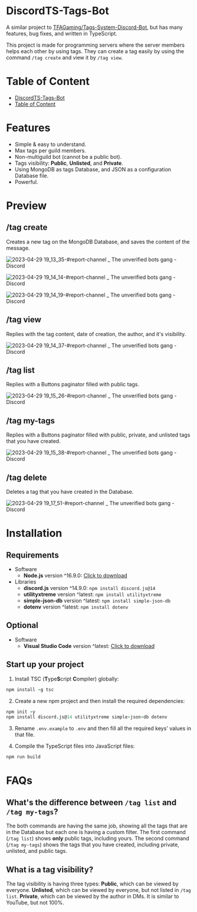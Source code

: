 # DiscordTS-Tags-Bot
A similar project to [TFAGaming/Tags-System-Discord-Bot](https://github.com/TFAGaming/Tags-System-Discord-Bot), but has many features, bug fixes, and written in TypeScript.

This project is made for programming servers where the server members helps each other by using tags. They can create a tag easily by using the command `/tag create` and view it by `/tag view`.

# Table of Content
- [DiscordTS-Tags-Bot](#discordts-tags-bot)
- [Table of Content](#table-of-content)

# Features
- Simple & easy to understand.
- Max tags per guild members.
- Non-multiguild bot (cannot be a public bot).
- Tags visibility: **Public**, **Unlisted**, and **Private**.
- Using MongoDB as tags Database, and JSON as a configuration Database file.
- Powerful.

# Preview
## /tag create
Creates a new tag on the MongoDB Database, and saves the content of the message.

![2023-04-29 19_13_35-#report-channel _ The unverified bots gang - Discord](https://user-images.githubusercontent.com/92172698/235318952-db9aa289-ef5d-448f-b9f7-4a7addf82d61.png)

![2023-04-29 19_14_14-#report-channel _ The unverified bots gang - Discord](https://user-images.githubusercontent.com/92172698/235318955-8f06421c-866b-4af3-9282-7319b4dc36aa.png)

![2023-04-29 19_14_19-#report-channel _ The unverified bots gang - Discord](https://user-images.githubusercontent.com/92172698/235318959-cd0f6a5d-28bc-4701-90bd-ee1ea26017a0.png)

## /tag view
Replies with the tag content, date of creation, the author, and it's visibility.

![2023-04-29 19_14_37-#report-channel _ The unverified bots gang - Discord](https://user-images.githubusercontent.com/92172698/235318968-c85fcd5b-f3b4-4dfc-9b02-877471dbd601.png)

## /tag list
Replies with a Buttons paginator filled with public tags.

![2023-04-29 19_15_26-#report-channel _ The unverified bots gang - Discord](https://user-images.githubusercontent.com/92172698/235318970-2d4e3919-1af8-42b2-9495-ce111fb44548.png)

## /tag my-tags
Replies with a Buttons paginator filled with public, private, and unlisted tags that you have created.

![2023-04-29 19_15_38-#report-channel _ The unverified bots gang - Discord](https://user-images.githubusercontent.com/92172698/235319005-fa0ce059-6ebe-4916-a91a-5e8e64b34213.png)

## /tag delete
Deletes a tag that you have created in the Database.

![2023-04-29 19_17_51-#report-channel _ The unverified bots gang - Discord](https://user-images.githubusercontent.com/92172698/235318980-827c80b4-81e2-4521-95ff-b3e35b6b69a8.png)

# Installation
## Requirements
- Software
    - **Node.js** version ^16.9.0: [Click to download](https://nodejs.org/en/download)
- Libraries
    - **discord.js** version ^14.9.0: `npm install discord.js@14`
    - **utilityxtreme** version ^latest: `npm install utilityxtreme`
    - **simple-json-db** version ^latest: `npm install simple-json-db`
    - **dotenv** version ^latest: `npm install dotenv`

## Optional
- Software
    - **Visual Studio Code** version ^latest: [Click to download](https://code.visualstudio.com/download)

## Start up your project
1. Install TSC (**T**ype**S**cript **C**ompiler) globally:

```coffee
npm install -g tsc
```

2. Create a new npm project and then install the required dependencies:
```coffee
npm init -y
npm install discord.js@14 utilityxtreme simple-json-db dotenv
```

3. Rename `.env.example` to `.env` and then fill all the required keys' values in that file.

4. Compile the TypeScript files into JavaScript files:
```coffee
npm run build
```

# FAQs
## What's the difference between `/tag list` and `/tag my-tags`?
The both commands are having the same job, showing all the tags that are in the Database but each one is having a custom filter. The first command (`/tag list`) shows **only** public tags, including yours. The second command (`/tag my-tags`) shows the tags that you have created, including private, unlisted, and public tags.

## What is a tag visibility?
The tag visibility is having three types: **Public**, which can be viewed by everyone. **Unlisted**, which can be viewed by everyone, but not listed in `/tag list`. **Private**, which can be viewed by the author in DMs. It is similar to YouTube, but not 100%.
